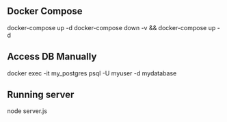 ## Docker Compose
docker-compose up -d
docker-compose down -v && docker-compose up -d

## Access DB Manually
docker exec -it my_postgres psql -U myuser -d mydatabase

## Running server
node server.js